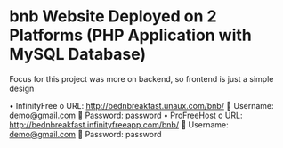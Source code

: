 # bnb Website Deployed on 2 Platforms (PHP Application with MySQL Database)

Focus for this project was more on backend, so frontend is just a simple design


•	InfinityFree
o	URL: http://bednbreakfast.unaux.com/bnb/
	Username: demo@gmail.com
	Password: password
•	ProFreeHost
o	URL: http://bednbreakfast.infinityfreeapp.com/bnb/ 
	Username: demo@gmail.com
	Password: password
